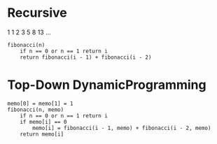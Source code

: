 # Recursive

1 1 2 3 5 8 13 ...

```
fibonacci(n)
	if n == 0 or n == 1 return i
	return fibonacci(i - 1) + fibonacci(i - 2)
```


# Top-Down DynamicProgramming
```
memo[0] = memo[1] = 1
fibonacci(n, memo)
	if n == 0 or n == 1 return i
	if memo[i] == 0
		memo[i] = fibonacci(i - 1, memo) + fibonacci(i - 2, memo)
	return memo[i]
```
